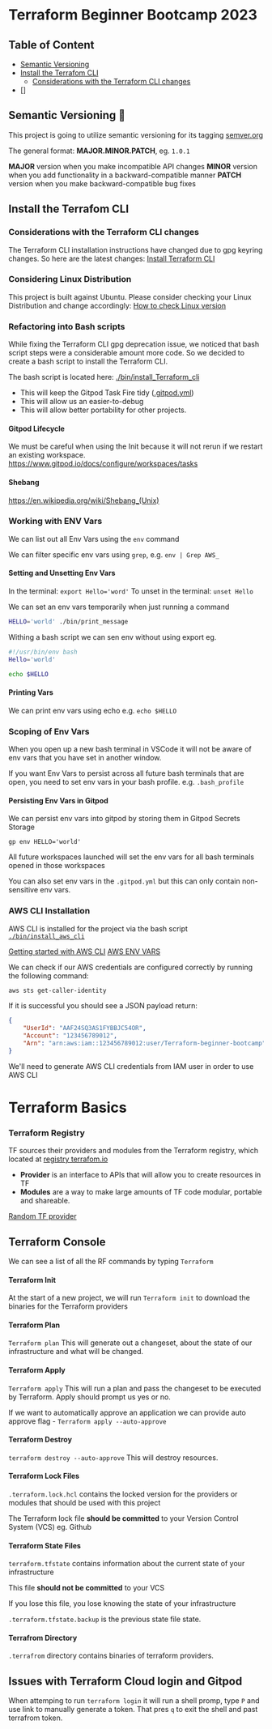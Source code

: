 # Terraform Beginner Bootcamp 2023


## Table of Content 

- [Semantic Versioning](#semantic-versioning-mage)
- [Install the Terrafom CLI](#install-the-terrafom-cli)
    - [Considerations with the Terraform CLI changes](#considerations-with-the-terraform-cli-changes)
- []

## Semantic Versioning :mage:

This project is going to utilize semantic versioning for its tagging [semver.org](https://semver.org/)

The general format:
 **MAJOR.MINOR.PATCH**, eg. `1.0.1`

**MAJOR** version when you make incompatible API changes
**MINOR** version when you add functionality in a backward-compatible manner
**PATCH** version when you make backward-compatible bug fixes

## Install the Terrafom CLI 
### Considerations with the Terraform CLI changes 
The Terraform CLI installation instructions have changed due to gpg keyring changes. 
So here are the latest changes:
[Install Terraform CLI](https://developer.hashicorp.com/Terraform/tutorials/aws-get-started/install-cli )

### Considering Linux Distribution

This project is built against Ubuntu.
Please consider checking your Linux Distribution and change accordingly:
[How to check Linux version](https://www.cyberciti.biz/faq/how-to-check-os-version-in-linux-command-line/ )

### Refactoring into Bash scripts  
While fixing the Terraform CLI gpg deprecation issue, we noticed that bash script steps were a considerable amount more code. So we decided to create a bash script to install the Terraform CLI. 

The bash script is located here: [./bin/install_Terraform_cli](./bin/install_Terraform_cli.sh)

- This will keep the Gitpod Task Fire tidy ([.gitpod.yml](.gitpod.yml))
- This will allow us an easier-to-debug 
- This will allow better portability for other projects. 

#### Gitpod Lifecycle
We must be careful when using the Init because it will not rerun if we restart an existing workspace.
https://www.gitpod.io/docs/configure/workspaces/tasks 

#### Shebang
https://en.wikipedia.org/wiki/Shebang_(Unix) 



### Working with ENV Vars 

We can list out all Env Vars using the `env` command 

We can filter specific env vars using `grep`, e.g. `env | Grep AWS_`

#### Setting and Unsetting Env Vars 

In the terminal: `export Hello='word'`
To unset in the terminal: `unset Hello`

We can set an env vars temporarily when just running a command

```sh
HELLO='world' ./bin/print_message
```
Withing a bash script we can sen env without using export eg.
```sh 
#!/usr/bin/env bash
Hello='world'

echo $HELLO
```

#### Printing Vars 

We can print env vars using echo e.g. `echo $HELLO`


### Scoping of Env Vars 

When you open up a new bash terminal in VSCode it will not be aware of env vars that you have set in another window. 

If you want Env Vars to persist across all future bash terminals that are open, you need to set env vars in your bash profile. e.g. `.bash_profile`

#### Persisting Env Vars in Gitpod 

We can persist env vars into gitpod by storing them in Gitpod Secrets Storage 

```
gp env HELLO='world'
```

All future workspaces launched will set the env vars for all bash terminals opened in those workspaces 

You can also set env vars in the `.gitpod.yml` but this can only contain non-sensitive env vars. 


### AWS CLI Installation 

AWS CLI is installed for the project via the bash script [`./bin/install_aws_cli`](./bin/install_aws_cli)


[Getting started with AWS CLI](https://docs.aws.amazon.com/cli/latest/userguide/getting-started-install.html)
[AWS ENV VARS](https://docs.aws.amazon.com/cli/latest/userguide/cli-configure-envvars.html)

We can check if our AWS credentials are configured correctly by running the following command:
```sh
aws sts get-caller-identity
```

If it is successful you should see a JSON payload return:

```json
{
    "UserId": "AAF24SQ3AS1FYBBJC54OR",
    "Account": "123456789012",
    "Arn": "arn:aws:iam::123456789012:user/Terraform-beginner-bootcamp"
}
```

We'll need to generate AWS CLI credentials from IAM user in order to use AWS CLI



# Terraform Basics 

### Terraform Registry

TF sources their providers and modules from the Terraform registry, which located at [registry terrafom.io](https://registry.Terraform.io/)

- **Provider** is an interface to APIs that will allow you to create resources in TF
- **Modules** are a way to make large amounts of TF code modular, portable and shareable. 

[Random TF provider](https://registry.Terraform.io/providers/hashicorp/random/)
## Terraform Console 

We can see a list of all the RF commands by typing `Terraform`

#### Terraform Init 
At the start of a new project, we will run `Terraform init` to download the binaries for the Terraform providers 

#### Terraform Plan 
`Terraform plan`
This will generate out a changeset, about the state of our infrastructure and what will be changed. 

#### Terraform Apply 
`Terraform apply`
This will run a plan and pass the changeset to be executed by Terraform. Apply should prompt us yes or no. 

If we want to automatically approve an application we can provide auto approve flag - `Terraform apply --auto-approve`

#### Terraform Destroy 

`terraform destroy --auto-approve`
This will destroy resources. 

#### Terraform Lock Files 

`.terraform.lock.hcl` contains the locked version for the providers or modules that should be used with this project 

The Terraform lock file **should be committed** to your Version Control System (VCS) eg. Github

#### Terraform State Files 

`terraform.tfstate` contains information about the current state of your infrastructure 

This file **should not be committed** to your VCS

If you lose this file, you lose knowing the state of your infrastructure

`.terraform.tfstate.backup` is the previous state file state.

#### Terrafrom Directory

`.terrafrom` directory contains binaries of terraform providers.


## Issues with Terraform Cloud login and Gitpod 

When attemping to run `terraform login` it will run a shell promp, type `P` and use link to manually generate a token. 
That pres `q` to exit the shell and past terrafrom token. 